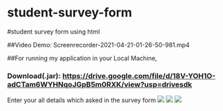 # student-survey-form
#student survey form using html


##Video Demo: Screenrecorder-2021-04-21-01-26-50-981.mp4


##For running my application in your Local Machine,


### Download(.jar): https://drive.google.com/file/d/18V-YOH1O-adCTam6WYHNqoJGpB5m0RXK/view?usp=drivesdk

Enter your all details which asked in the survey form
<img src="/storage/emulated/0/DCIM/Screenshots/Screenshot_2021-04-21-01-12-43-460_com.android.htmlviewer.jpg">
<img src="/storage/emulated/0/DCIM/Screenshots/Screenshot_2021-04-21-01-12-51-363_com.android.htmlviewer.jpg">
<img src="/storage/emulated/0/DCIM/Screenshots/Screenshot_2021-04-21-01-12-57-538_com.android.htmlviewer.jpg">
